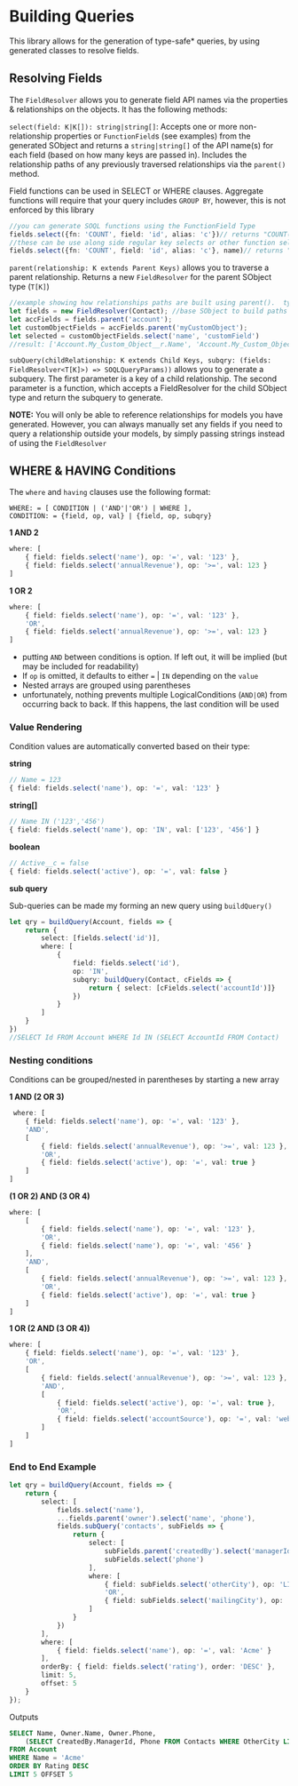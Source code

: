 # Building Queries

This library allows for the generation of type-safe\* queries, by using generated classes to resolve fields.

## Resolving Fields

The `FieldResolver` allows you to generate field API names via the properties & relationships on the objects. It has the following methods:

`select(field: K|K[]): string|string[]`: Accepts one or more non-relationship properties or `FunctionField`s \(see examples\) from the generated SObject and returns a `string|string[]` of the API name\(s\) for each field \(based on how many keys are passed in\). Includes the relationship paths of any previously traversed relationships via the `parent()` method.

Field functions can be used in SELECT or WHERE clauses. Aggregate functions will require that your query includes `GROUP BY`, however, this is not enforced by this library

```typescript
//you can generate SOQL functions using the FunctionField Type
fields.select({fn: 'COUNT', field: 'id', alias: 'c'})// returns "COUNT(Id) c"
//these can be use along side regular key selects or other function selects
fields.select({fn: 'COUNT', field: 'id', alias: 'c'}, name)// returns "['COUNT(Id) c', name]"
```

`parent(relationship: K extends Parent Keys)` allows you to traverse a parent relationship. Returns a new `FieldResolver` for the parent SObject type \(`T[K]`\)

```typescript
//example showing how relationships paths are built using parent().  typically these would be chained
let fields = new FieldResolver(Contact); //base SObject to build paths from
let accFields = fields.parent('account');
let customObjectFields = accFields.parent('myCustomObject');
let selected = customObjectFields.select('name', 'customField')
//result: ['Account.My_Custom_Object__r.Name', 'Account.My_Custom_Object__r.Custom_Field__c']
```

`subQuery(childRelationship: K extends Child Keys, subqry: (fields: FieldResolver<T[K]>) => SOQLQueryParams))` allows you to generate a subquery. The first parameter is a key of a child relationship. The second parameter is a function, which accepts a FieldResolver for the child SObject type and return the subquery to generate.

**NOTE:** You will only be able to reference relationships for models you have generated. However, you can always manually set any fields if you need to query a relationship outside your models, by simply passing strings instead of using the `FieldResolver`

## WHERE & HAVING Conditions

The `where` and `having` clauses use the following format:

```text
WHERE: = [ CONDITION | ('AND'|'OR') | WHERE ],
CONDITION: = {field, op, val} | {field, op, subqry}
```

**1 AND 2**

```typescript
where: [
    { field: fields.select('name'), op: '=', val: '123' },
    { field: fields.select('annualRevenue'), op: '>=', val: 123 }
]
```

**1 OR 2**

```typescript
where: [
    { field: fields.select('name'), op: '=', val: '123' },
    'OR',
    { field: fields.select('annualRevenue'), op: '>=', val: 123 }
]
```

* putting `AND` between conditions is option.  If left out, it will be implied \(but may be included for readability\)
* If `op` is omitted, it defaults to either `=` \| `IN` depending on the `value`
* Nested arrays are grouped using parentheses
* unfortunately, nothing prevents multiple LogicalConditions \(`AND|OR`\) from occurring back to back.  If this happens, the last condition will be used

### Value Rendering

Condition values are automatically converted based on their type:

**string**

```typescript
// Name = 123
{ field: fields.select('name'), op: '=', val: '123' }
```

**string\[\]**

```typescript
// Name IN ('123','456')
{ field: fields.select('name'), op: 'IN', val: ['123', '456'] }
```

**boolean**

```typescript
// Active__c = false
{ field: fields.select('active'), op: '=', val: false }
```

**sub query**

Sub-queries can be made my forming an new query using `buildQuery()`

```typescript
let qry = buildQuery(Account, fields => {
    return {
        select: [fields.select('id')],
        where: [
            {
                field: fields.select('id'),
                op: 'IN',
                subqry: buildQuery(Contact, cFields => {
                    return { select: [cFields.select('accountId')]}
                })
            }
        ]
    }
})
//SELECT Id FROM Account WHERE Id IN (SELECT AccountId FROM Contact)
```

### Nesting conditions

Conditions can be grouped/nested in parentheses by starting a new array

**1 AND \(2 OR 3\)**

```typescript
 where: [
    { field: fields.select('name'), op: '=', val: '123' },
    'AND',
    [
        { field: fields.select('annualRevenue'), op: '>=', val: 123 },
        'OR',
        { field: fields.select('active'), op: '=', val: true }
    ]
]
```

**\(1 OR 2\) AND \(3 OR 4\)**

```typescript
where: [
    [
        { field: fields.select('name'), op: '=', val: '123' },
        'OR',
        { field: fields.select('name'), op: '=', val: '456' }
    ],
    'AND',
    [
        { field: fields.select('annualRevenue'), op: '>=', val: 123 },
        'OR',
        { field: fields.select('active'), op: '=', val: true }
    ]
]
```

**1 OR \(2 AND \(3 OR 4\)\)**

```typescript
where: [
    { field: fields.select('name'), op: '=', val: '123' },
    'OR',
    [
        { field: fields.select('annualRevenue'), op: '>=', val: 123 },
        'AND',
        [
            { field: fields.select('active'), op: '=', val: true },
            'OR',
            { field: fields.select('accountSource'), op: '=', val: 'web' }
        ]
    ]
]
```

### End to End Example

```typescript
let qry = buildQuery(Account, fields => {
    return {
        select: [
            fields.select('name'),
            ...fields.parent('owner').select('name', 'phone'),
            fields.subQuery('contacts', subFields => {
                return {
                    select: [
                        subFields.parent('createdBy').select('managerId'),
                        subFields.select('phone')
                    ],
                    where: [
                        { field: subFields.select('otherCity'), op: 'LIKE', val: '%YORK' },
                        'OR',
                        { field: subFields.select('mailingCity'), op: 'LIKE', val: '%YORK' }
                    ]
                }
            })
        ],
        where: [
            { field: fields.select('name'), op: '=', val: 'Acme' }
        ],
        orderBy: { field: fields.select('rating'), order: 'DESC' },
        limit: 5,
        offset: 5
    }
});
```

Outputs

```sql
SELECT Name, Owner.Name, Owner.Phone,
    (SELECT CreatedBy.ManagerId, Phone FROM Contacts WHERE OtherCity LIKE '%YORK' OR MailingCity LIKE '%YORK'
FROM Account
WHERE Name = 'Acme'
ORDER BY Rating DESC
LIMIT 5 OFFSET 5
```

